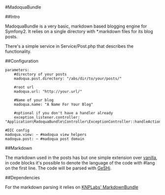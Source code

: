 #MadoquaBundle

##Intro

MadoquaBundle is a very basic, markdown based blogging engine for Symfony2. It relies on a single directory with *.markdown files for its blog posts.

There's a simple service in Service/Post.php that describes the functionality.

##Configuration

    parameters:
        #directory of your posts
        madoqua.post.directory: "/abs/dir/to/your/posts/"
        
        #root url 
        madoqua.url: "http://your.url/"
        
        #Name of your blog
        madoqua.name: "A Name For Your Blog"
        
        #optional if you don't have a handler already
        exception_listener.controller: "Application\MadoquaBundle\Controller\ExceptionController::handleAction" 
    
    #DIC config
    madoqua.view: ~ #madoqua view helpers
    madoqua.post: ~ #madoqua post domain

##Markdown

The markdown used in the posts has but one simple extension over [vanilla](http://daringfireball.net/projects/markdown/), in code blocks it's possible to denote the language of the code with #lang on the first line. The code will be parsed with [GeSHi](http://qbnz.com/highlighter/).

##Dependencies

For the markdown parsing it relies on [KNPLabs' MarkdownBundle](http://github.com/knplabs/MarkdownBundle)